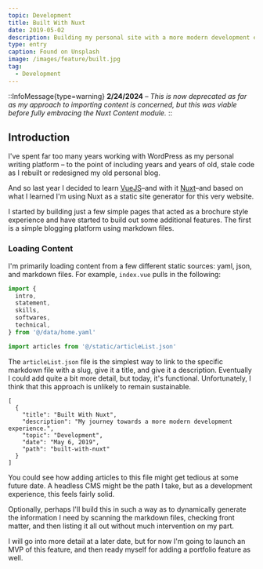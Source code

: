 ```yaml
---
topic: Development
title: Built With Nuxt
date: 2019-05-02
description: Building my personal site with a more modern development experience.
type: entry
caption: Found on Unsplash
image: /images/feature/built.jpg
tag:
  - Development
---
```


::InfoMessage{type=warning}
**2/24/2024** – _This is now deprecated as far as my approach to importing content is concerned, but this was viable before fully embracing the Nuxt Content module._
::

## Introduction

I've spent far too many years working with WordPress as my personal writing platform – to the point of including years and years of old, stale code as I rebuilt or redesigned my old personal blog.

And so last year I decided to learn [VueJS](https://vuejs.org/)–and with it [Nuxt](https://nuxtjs.org/)–and based on what I learned I'm using Nuxt as a static site generator for this very website.

I started by building just a few simple pages that acted as a brochure style experience and have started to build out some additional features. The first is a simple blogging platform using markdown files.

### Loading Content

I'm primarily loading content from a few different static sources: yaml, json, and markdown files. For example, `index.vue` pulls in the following:

```javascript
import {
  intro,
  statement,
  skills,
  softwares,
  technical,
} from '@/data/home.yaml'

import articles from '@/static/articleList.json'
```

The `articleList.json` file is the simplest way to link to the specific markdown file with a slug, give it a title, and give it a description. Eventually I could add quite a bit more detail, but today, it's functional. Unfortunately, I think that this approach is unlikely to remain sustainable.

```json[articleList.json]
[
  {
    "title": "Built With Nuxt",
    "description": "My journey towards a more modern development experience.",
    "topic": "Development",
    "date": "May 6, 2019",
    "path": "built-with-nuxt"
  }
]
```

You could see how adding articles to this file might get tedious at some future date. A headless CMS might be the path I take, but as a development experience, this feels fairly solid.

Optionally, perhaps I'll build this in such a way as to dynamically generate the information I need by scanning the markdown files, checking front matter, and then listing it all out without much intervention on my part.

I will go into more detail at a later date, but for now I'm going to launch an MVP of this feature, and then ready myself for adding a portfolio feature as well.
